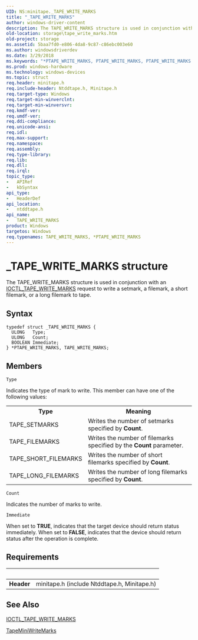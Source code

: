 ```yaml
---
UID: NS:minitape._TAPE_WRITE_MARKS
title: "_TAPE_WRITE_MARKS"
author: windows-driver-content
description: The TAPE_WRITE_MARKS structure is used in conjunction with an IOCTL_TAPE_WRITE_MARKS request to write a setmark, a filemark, a short filemark, or a long filemark to tape.
old-location: storage\tape_write_marks.htm
old-project: storage
ms.assetid: 5baa7fd0-e806-4da8-9c87-c86ebc003e60
ms.author: windowsdriverdev
ms.date: 3/29/2018
ms.keywords: "*PTAPE_WRITE_MARKS, PTAPE_WRITE_MARKS, PTAPE_WRITE_MARKS structure pointer [Storage Devices], TAPE_WRITE_MARKS, TAPE_WRITE_MARKS structure [Storage Devices], _TAPE_WRITE_MARKS, ntddtape/PTAPE_WRITE_MARKS, ntddtape/TAPE_WRITE_MARKS, storage.tape_write_marks, structs-tape_18332ea5-6bfb-4acf-8c84-0a77ded0cc72.xml"
ms.prod: windows-hardware
ms.technology: windows-devices
ms.topic: struct
req.header: minitape.h
req.include-header: Ntddtape.h, Minitape.h
req.target-type: Windows
req.target-min-winverclnt: 
req.target-min-winversvr: 
req.kmdf-ver: 
req.umdf-ver: 
req.ddi-compliance: 
req.unicode-ansi: 
req.idl: 
req.max-support: 
req.namespace: 
req.assembly: 
req.type-library: 
req.lib: 
req.dll: 
req.irql: 
topic_type:
-	APIRef
-	kbSyntax
api_type:
-	HeaderDef
api_location:
-	ntddtape.h
api_name:
-	TAPE_WRITE_MARKS
product: Windows
targetos: Windows
req.typenames: TAPE_WRITE_MARKS, *PTAPE_WRITE_MARKS
---
```


# _TAPE_WRITE_MARKS structure
The TAPE_WRITE_MARKS structure is used in conjunction with an <a href="https://msdn.microsoft.com/library/windows/hardware/ff560641">IOCTL_TAPE_WRITE_MARKS</a> request to write a setmark, a filemark, a short filemark, or a long filemark to tape.

## Syntax
```
typedef struct _TAPE_WRITE_MARKS {
  ULONG   Type;
  ULONG   Count;
  BOOLEAN Immediate;
} *PTAPE_WRITE_MARKS, TAPE_WRITE_MARKS;
```

## Members


`Type`

Indicates the type of mark to write. This member can have one of the following values: 

<table>
<tr>
<th>Type</th>
<th>Meaning</th>
</tr>
<tr>
<td>
TAPE_SETMARKS

</td>
<td>
Writes the number of setmarks specified by <b>Count</b>.

</td>
</tr>
<tr>
<td>
TAPE_FILEMARKS

</td>
<td>
Writes the number of filemarks specified by the <b>Count</b> parameter.

</td>
</tr>
<tr>
<td>
TAPE_SHORT_FILEMARKS

</td>
<td>
Writes the number of short filemarks specified by <b>Count</b>.

</td>
</tr>
<tr>
<td>
TAPE_LONG_FILEMARKS 

</td>
<td>
Writes the number of long filemarks specified by <b>Count</b>.

</td>
</tr>
</table>

`Count`

Indicates the number of marks to write.

`Immediate`

When set to <b>TRUE</b>, indicates that the target device should return status immediately. When set to <b>FALSE</b>, indicates that the device should return status after the operation is complete.


## Requirements
| &nbsp; | &nbsp; |
| ---- |:---- |
| **Header** | minitape.h (include Ntddtape.h, Minitape.h) |

## See Also

<a href="https://msdn.microsoft.com/library/windows/hardware/ff560641">IOCTL_TAPE_WRITE_MARKS</a>



<a href="https://msdn.microsoft.com/library/windows/hardware/ff567958">TapeMiniWriteMarks</a>